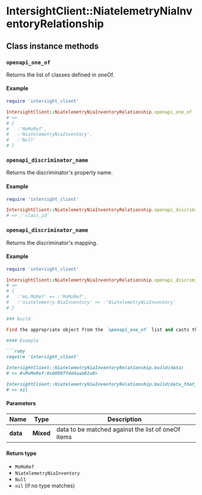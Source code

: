 # IntersightClient::NiatelemetryNiaInventoryRelationship

## Class instance methods

### `openapi_one_of`

Returns the list of classes defined in oneOf.

#### Example

```ruby
require 'intersight_client'

IntersightClient::NiatelemetryNiaInventoryRelationship.openapi_one_of
# =>
# [
#   :'MoMoRef',
#   :'NiatelemetryNiaInventory',
#   :'Null'
# ]
```

### `openapi_discriminator_name`

Returns the discriminator's property name.

#### Example

```ruby
require 'intersight_client'

IntersightClient::NiatelemetryNiaInventoryRelationship.openapi_discriminator_name
# => :'class_id'
```

### `openapi_discriminator_name`

Returns the discriminator's mapping.

#### Example

```ruby
require 'intersight_client'

IntersightClient::NiatelemetryNiaInventoryRelationship.openapi_discriminator_mapping
# =>
# {
#   :'mo.MoRef' => :'MoMoRef',
#   :'niatelemetry.NiaInventory' => :'NiatelemetryNiaInventory'
# }

### build

Find the appropriate object from the `openapi_one_of` list and casts the data into it.

#### Example

```ruby
require 'intersight_client'

IntersightClient::NiatelemetryNiaInventoryRelationship.build(data)
# => #<MoMoRef:0x00007fdd4aab02a0>

IntersightClient::NiatelemetryNiaInventoryRelationship.build(data_that_doesnt_match)
# => nil
```

#### Parameters

| Name | Type | Description |
| ---- | ---- | ----------- |
| **data** | **Mixed** | data to be matched against the list of oneOf items |

#### Return type

- `MoMoRef`
- `NiatelemetryNiaInventory`
- `Null`
- `nil` (if no type matches)

